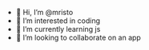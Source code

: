 - 👋 Hi, I’m @mristo
- 👀 I’m interested in coding
- 🌱 I’m currently learning js
- 💞️ I’m looking to collaborate on an app

<!---
mristo/mristo is a ✨ special ✨ repository because its `README.md` (this file) appears on your GitHub profile.
You can click the Preview link to take a look at your changes.
--->
